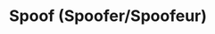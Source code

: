 ---
layout: term
title: 'Spoof (Spoofer/Spoofeur)'
name: spoof
description: "tricheur, qui trafique les coordonnées de son GPS pour éviter de se déplacer physiquement : c’est interdit !!"
---